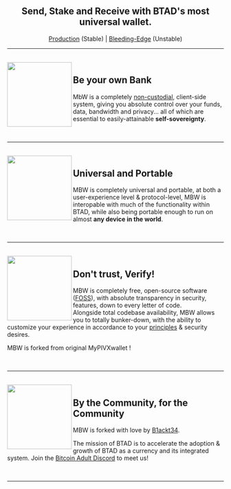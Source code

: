 <h2 align="center">
  Send, Stake and Receive with BTAD's most universal wallet.
</h2>

<p align="center">
  <a href="https://mybtadwallet.org/">Production</a> (Stable) | <a href="https://github.io/MyBTADWallet/">Bleeding-Edge</a> (Unstable)
</p>

---

<br>

<img align="left" src="https://pivx.org/build/images/content/img_governance.png" width="150">

## Be your own Bank

MbW is a completely [non-custodial](https://www.bitcoin.com/get-started/custodial-non-custodial-bitcoin-wallets/), client-side system, giving you absolute control over your funds, data, bandwidth and privacy... all of which are essential to easily-attainable **self-sovereignty**.

<br>

---

<br>

<img align="left" src="https://pivx.org/build/images/content/img_pos.png" width="150">

## Universal and Portable

MBW is completely universal and portable, at both a user-experience level & protocol-level, MBW is interopable with much of the functionality within BTAD, while also being portable enough to run on almost **any device in the world**.

<br>

---

<br>

<img align="left" src="https://pivx.org/build/images/content/img_privacy.png" width="150">

## Don't trust, Verify!

MBW is completely free, open-source software ([FOSS](https://en.wikipedia.org/wiki/Free_and_open-source_software)), with absolute transparency in security, features, down to every letter of code.<br>
Alongside total codebase availability, MBW allows you to totally bunker-down, with the ability to customize your experience in accordance to your [principles](https://en.wikipedia.org/wiki/Free_and_open-source_software#Four_essential_freedoms_of_Free_Software) & security desires.

MBW is forked from original MyPIVXwallet !

<br>

---

<br>

<img align="left" src="https://pivx.org/build/images/content/img_slider_bars.png" width="150">

## By the Community, for the Community

MBW is forked with love by [B1ackt34](https://github.com/B1ackt34).

The mission of BTAD is to accelerate the adoption & growth of BTAD as a currency and its integrated system. Join the [Bitcoin Adult Discord](https://discord.gg/55HXR5MBKJ) to meet us!

<br>

---
